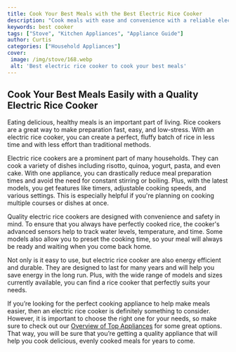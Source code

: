 ```yaml
---
title: Cook Your Best Meals with the Best Electric Rice Cooker
description: "Cook meals with ease and convenience with a reliable electric rice cooker Learn which features to look for and all the different ways you can use it to create the best meals in your kitchen"
keywords: best cooker
tags: ["Stove", "Kitchen Appliances", "Appliance Guide"]
author: Curtis
categories: ["Household Appliances"]
cover: 
 image: /img/stove/168.webp
 alt: 'Best electric rice cooker to cook your best meals'
---
```

## Cook Your Best Meals Easily with a Quality Electric Rice Cooker
Eating delicious, healthy meals is an important part of living. Rice cookers are a great way to make preparation fast, easy, and low-stress. With an electric rice cooker, you can create a perfect, fluffy batch of rice in less time and with less effort than traditional methods.

Electric rice cookers are a prominent part of many households. They can cook a variety of dishes including risotto, quinoa, yogurt, pasta, and even cake. With one appliance, you can drastically reduce meal preparation times and avoid the need for constant stirring or boiling. Plus, with the latest models, you get features like timers, adjustable cooking speeds, and various settings. This is especially helpful if you're planning on cooking multiple courses or dishes at once.

Quality electric rice cookers are designed with convenience and safety in mind. To ensure that you always have perfectly cooked rice, the cooker's advanced sensors help to track water levels, temperature, and time. Some models also allow you to preset the cooking time, so your meal will always be ready and waiting when you come back home.

Not only is it easy to use, but electric rice cooker are also energy efficient and durable. They are designed to last for many years and will help you save energy in the long run. Plus, with the wide range of models and sizes currently available, you can find a rice cooker that perfectly suits your needs.

If you’re looking for the perfect cooking appliance to help make meals easier, then an electric rice cooker is definitely something to consider. However, it is important to choose the right one for your needs, so make sure to check out our [Overview of Top Appliances](./pages/appliance-overview) for some great options. That way, you will be sure that you’re getting a quality appliance that will help you cook delicious, evenly cooked meals for years to come.
